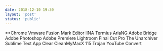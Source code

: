 ```yaml
---
date: 2018-12-10 19:30
layout: 'post'
status: 'public'
---
```


**Chrome
Vmware Fusion
Mark Editor
IINA
Termius
AriaNG
Adobe Bridge
Adobe Photoshop
Adobe Premiere
Lightroom
Final Cut Pro
The Unarchiver
Sublime Text
App Clear
CleanMyMacX
115
Trojan
YouTube Convert